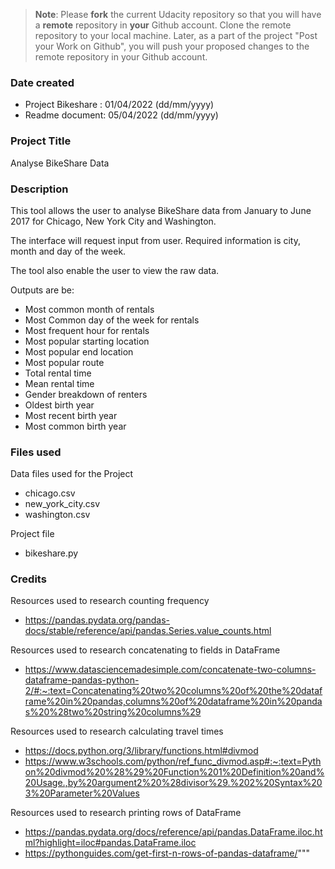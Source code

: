 >**Note**: Please **fork** the current Udacity repository so that you will have a **remote** repository in **your** Github account. Clone the remote repository to your local machine. Later, as a part of the project "Post your Work on Github", you will push your proposed changes to the remote repository in your Github account.

### Date created
  * Project Bikeshare : 01/04/2022 (dd/mm/yyyy)
  * Readme document:    05/04/2022 (dd/mm/yyyy)

### Project Title
Analyse BikeShare Data

### Description
This tool allows the user to analyse BikeShare data from January to June 2017
for Chicago, New York City and Washington.

The interface will request input from user.
Required information is city, month and day of the week.

The tool also enable the user to view the raw data.

Outputs are be:
  * Most common month of rentals
  * Most Common day of the week for rentals
  * Most frequent hour for rentals
  * Most popular starting location
  * Most popular end location
  * Most popular route
  * Total rental time
  * Mean rental time
  * Gender breakdown of renters
  * Oldest birth year
  * Most recent birth year
  * Most common birth year


### Files used

Data files used for the Project
  * chicago.csv
  * new_york_city.csv
  * washington.csv

Project file
  * bikeshare.py

### Credits

Resources used to research counting frequency
  * https://pandas.pydata.org/pandas-docs/stable/reference/api/pandas.Series.value_counts.html

Resources used to research concatenating to fields in DataFrame
  * https://www.datasciencemadesimple.com/concatenate-two-columns-dataframe-pandas-python-2/#:~:text=Concatenating%20two%20columns%20of%20the%20dataframe%20in%20pandas,columns%20of%20dataframe%20in%20pandas%20%28two%20string%20columns%29

Resources used to research calculating travel times
  * https://docs.python.org/3/library/functions.html#divmod
  * https://www.w3schools.com/python/ref_func_divmod.asp#:~:text=Python%20divmod%20%28%29%20Function%201%20Definition%20and%20Usage.,by%20argument2%20%28divisor%29.%202%20Syntax%203%20Parameter%20Values

Resources used to research printing rows of DataFrame
  * https://pandas.pydata.org/docs/reference/api/pandas.DataFrame.iloc.html?highlight=iloc#pandas.DataFrame.iloc
  * https://pythonguides.com/get-first-n-rows-of-pandas-dataframe/"""

